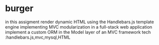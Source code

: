# burger
in this assigment 
render dynamic HTML using the Handlebars.js template engine
implementing MVC modularization in a full-stack web application
implement a custom ORM in the Model layer of an MVC framework
tech :handlebars.js,mvc,mysql,HTML
